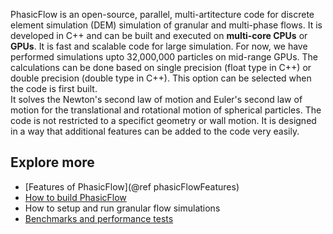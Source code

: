 PhasicFlow is an open-source, parallel, multi-artitecture code for discrete element simulation (DEM) simulation of granular and multi-phase flows. It is developed in C++ and can be built and executed on **multi-core CPUs** or **GPUs**. It is fast and scalable code for large simulation. For now, we have performed simulations upto 32,000,000 particles on mid-range GPUs. The calculations can be done based on single precision (float type in C++) or double precision (double type in C++). This option can be selected when the code is first built.  
It solves the Newton's second law of motion and Euler's second law of motion for the translational and rotational motion of spherical particles. The code is not restricted to a specifict geometry or wall motion. It is designed in a way that additional features can be added to the code very easily.

## Explore more
* [Features of PhasicFlow](@ref phasicFlowFeatures)
* [How to build PhasicFlow](https://github.com/PhasicFlow/phasicFlow/wiki/How-to-Build-PhasicFlow)
* How to setup and run granular flow simulations
* [Benchmarks and performance tests](https://github.com/PhasicFlow/phasicFlow/wiki/Performance-of-phasicFlow)



